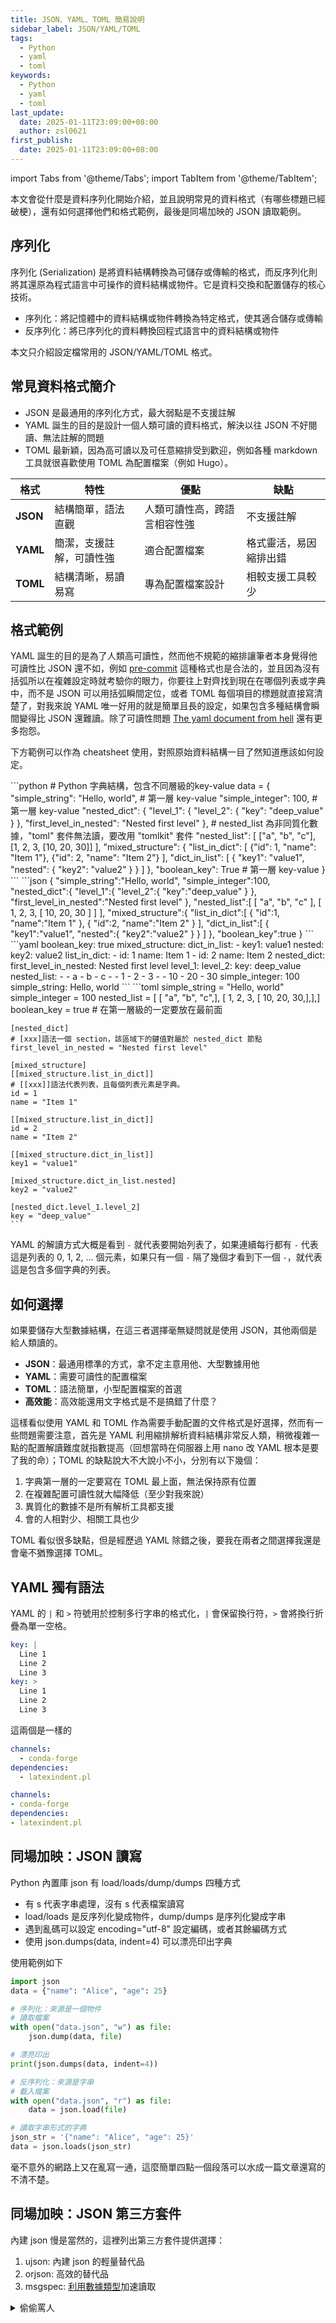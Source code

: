 ```yaml
---
title: JSON、YAML、TOML 簡易說明
sidebar_label: JSON/YAML/TOML
tags:
  - Python
  - yaml
  - toml
keywords:
  - Python
  - yaml
  - toml
last_update:
  date: 2025-01-11T23:09:00+08:00
  author: zsl0621
first_publish:
  date: 2025-01-11T23:09:00+08:00
---
```


import Tabs from '@theme/Tabs';
import TabItem from '@theme/TabItem';

本文會從什麼是資料序列化開始介紹，並且說明常見的資料格式（有哪些標題已經破梗），還有如何選擇他們和格式範例，最後是同場加映的 JSON 讀取範例。

## 序列化

序列化 (Serialization) 是將資料結構轉換為可儲存或傳輸的格式，而反序列化則將其還原為程式語言中可操作的資料結構或物件。它是資料交換和配置儲存的核心技術。

- 序列化：將記憶體中的資料結構或物件轉換為特定格式，使其適合儲存或傳輸
- 反序列化：將已序列化的資料轉換回程式語言中的資料結構或物件

本文只介紹設定檔常用的 JSON/YAML/TOML 格式。

## 常見資料格式簡介  

- JSON 是最通用的序列化方式，最大弱點是不支援註解
- YAML 誕生的目的是設計一個人類可讀的資料格式，解決以往 JSON 不好閱讀、無法註解的問題
- TOML 最新穎，因為高可讀以及可任意縮排受到歡迎，例如各種 markdown 工具就很喜歡使用 TOML 為配置檔案（例如 Hugo）。

| 格式  | 特性 | 優點 | 缺點 |
| ----- | ---- | ---- | ---- |
| **JSON** | 結構簡單，語法直觀 | 人類可讀性高，跨語言相容性強 | 不支援註解 |
| **YAML** | 簡潔，支援註解，可讀性強 | 適合配置檔案 | 格式靈活，易因縮排出錯 |
| **TOML** | 結構清晰，易讀易寫 | 專為配置檔案設計 | 相較支援工具較少 |

## 格式範例

YAML 誕生的目的是為了人類高可讀性，然而他不規範的縮排讓筆者本身覺得他可讀性比 JSON 還不如，例如 [pre-commit](https://pre-commit.com/#2-add-a-pre-commit-configuration) 這種格式也是合法的，並且因為沒有括弧所以在複雜設定時就考驗你的眼力，你要往上對齊找到現在在哪個列表或字典中，而不是 JSON 可以用括弧瞬間定位，或者 TOML 每個項目的標題就直接寫清楚了，對我來說 YAML 唯一好用的就是簡單且長的設定，如果包含多種結構會瞬間變得比 JSON 還難讀。除了可讀性問題 [The yaml document from hell](https://ruudvanasseldonk.com/2023/01/11/the-yaml-document-from-hell) 還有更多抱怨。

下方範例可以作為 cheatsheet 使用，對照原始資料結構一目了然知道應該如何設定。

<Tabs>
  <TabItem value="python_dict" label="Python Dictionary" default>
    ```python
    # Python 字典結構，包含不同層級的key-value
    data = {
        "simple_string": "Hello, world",  # 第一層 key-value
        "simple_integer": 100,  # 第一層 key-value
        "nested_dict": {
            "level_1": {
                "level_2": {
                    "key": "deep_value"
                }
            },
            "first_level_in_nested": "Nested first level"
        },
        # nested_list 為非同質化數據，"toml" 套件無法讀，要改用 "tomlkit" 套件
        "nested_list": [
            ["a", "b", "c"],
            [1, 2, 3, [10, 20, 30]]
        ],
        "mixed_structure": {
            "list_in_dict": [
                {"id": 1, "name": "Item 1"},
                {"id": 2, "name": "Item 2"}
            ],
            "dict_in_list": [
                {
                    "key1": "value1",
                    "nested": {
                        "key2": "value2"
                    }
                }
            ]
        },
        "boolean_key": True  # 第一層 key-value
    }
    ```
  </TabItem>
  <TabItem value="json" label="JSON">
```json
{
  "simple_string":"Hello, world",
  "simple_integer":100,
  "nested_dict":{
    "level_1":{
      "level_2":{
        "key":"deep_value"
      }
    },
    "first_level_in_nested":"Nested first level"
  },
  "nested_list":[
    [
      "a",
      "b",
      "c"
    ],
    [
      1,
      2,
      3,
      [
        10,
        20,
        30
      ]
    ]
  ],
  "mixed_structure":{
    "list_in_dict":[
      {
        "id":1,
        "name":"Item 1"
      },
      {
        "id":2,
        "name":"Item 2"
      }
    ],
    "dict_in_list":[
      {
        "key1":"value1",
        "nested":{
          "key2":"value2"
        }
      }
    ]
  },
  "boolean_key":true
}
```
  </TabItem>
  <TabItem value="yaml" label="YAML">
```yaml
boolean_key: true
mixed_structure:
  dict_in_list:
  - key1: value1
    nested:
      key2: value2
  list_in_dict:
  - id: 1
    name: Item 1
  - id: 2
    name: Item 2
nested_dict:
  first_level_in_nested: Nested first level
  level_1:
    level_2:
      key: deep_value
nested_list:
- - a
  - b
  - c
- - 1
  - 2
  - 3
  - - 10
    - 20
    - 30
simple_integer: 100
simple_string: Hello, world
```
  </TabItem>
  <TabItem value="toml" label="TOML">
    ```toml
    simple_string = "Hello, world"
    simple_integer = 100
    nested_list = [ [ "a", "b", "c",], [ 1, 2, 3, [ 10, 20, 30,],],]
    boolean_key = true   # 在第一層級的一定要放在最前面

    [nested_dict]
    # [xxx]語法一個 section，該區域下的鍵值對屬於 nested_dict 節點
    first_level_in_nested = "Nested first level"

    [mixed_structure]
    [[mixed_structure.list_in_dict]]
    # [[xxx]]語法代表列表，且每個列表元素是字典。
    id = 1
    name = "Item 1"

    [[mixed_structure.list_in_dict]]
    id = 2
    name = "Item 2"

    [[mixed_structure.dict_in_list]]
    key1 = "value1"

    [mixed_structure.dict_in_list.nested]
    key2 = "value2"

    [nested_dict.level_1.level_2]
    key = "deep_value"
    ```
  </TabItem>
</Tabs>

YAML 的解讀方式大概是看到 `-` 就代表要開始列表了，如果連續每行都有 `-` 代表這是列表的 0, 1, 2, ... 個元素，如果只有一個 `-` 隔了幾個才看到下一個 `-`，就代表這是包含多個字典的列表。

## 如何選擇

如果要儲存大型數據結構，在這三者選擇毫無疑問就是使用 JSON，其他兩個是給人類讀的。

- **JSON**：最通用標準的方式，拿不定主意用他、大型數據用他
- **YAML**：需要可讀性的配置檔案
- **TOML**：語法簡單，小型配置檔案的首選
- **高效能**：高效能還用文字格式是不是搞錯了什麼？

這樣看似使用 YAML 和 TOML 作為需要手動配置的文件格式是好選擇，然而有一些問題需要注意，首先是 YAML 利用縮排解析資料結構非常反人類，稍微複雜一點的配置解讀難度就指數提高（回想當時在伺服器上用 nano 改 YAML 根本是要了我的命）；TOML 的缺點說大不大說小不小，分別有以下幾個：

1. 字典第一層的一定要寫在 TOML 最上面，無法保持原有位置
2. 在複雜配置可讀性就大幅降低（至少對我來說）
3. 異質化的數據不是所有解析工具都支援
4. 會的人相對少、相關工具也少

TOML 看似很多缺點，但是經歷過 YAML 除錯之後，要我在兩者之間選擇我還是會毫不猶豫選擇 TOML。

## YAML 獨有語法

YAML 的 `|` 和 `>` 符號用於控制多行字串的格式化，`|` 會保留換行符，`>` 會將換行折疊為單一空格。

```yaml
key: |
  Line 1
  Line 2
  Line 3  
key: >
  Line 1
  Line 2
  Line 3  
```

這兩個是一樣的

```yaml
channels:
  - conda-forge
dependencies:
  - latexindent.pl

channels:
- conda-forge
dependencies:
- latexindent.pl
```

## 同場加映：JSON 讀寫

Python 內置庫 json 有 load/loads/dump/dumps 四種方式

- 有 s 代表字串處理，沒有 s 代表檔案讀寫
- load/loads 是反序列化變成物件，dump/dumps 是序列化變成字串
- 遇到亂碼可以設定 encoding="utf-8" 設定編碼，或者其餘編碼方式
- 使用 json.dumps(data, indent=4) 可以漂亮印出字典

使用範例如下

```py
import json
data = {"name": "Alice", "age": 25}

# 序列化：來源是一個物件
# 讀取檔案
with open("data.json", "w") as file:
    json.dump(data, file)

# 漂亮印出
print(json.dumps(data, indent=4))

# 反序列化：來源是字串
# 載入檔案
with open("data.json", "r") as file:
    data = json.load(file)

# 讀取字串形式的字典
json_str = '{"name": "Alice", "age": 25}'
data = json.loads(json_str)
```

毫不意外的網路上又在亂寫一通，這麼簡單四點一個段落可以水成一篇文章還寫的不清不楚。

## 同場加映：JSON 第三方套件

內建 json 慢是當然的，這裡列出第三方套件提供選擇：

1. ujson: 內建 json 的輕量替代品
2. orjson: 高效的替代品
3. msgspec: [利用數據類型](https://blog.ferstar.org/post/issue-62/)加速讀取

<details>
<summary>偷偷罵人</summary>

這篇文章原本是想寫一個 YAML cheatsheet，因為 YAML 真的是我遇過最反人類的格式，在 ubuntu server 設定過 docker-compose.yml 就知道用 vim/nano 編輯根本是人間地獄，用縮排解析蠢到不行到底哪個天才想出來的。想一想又覺得可以連 JSON/TOML 一起寫一寫，順便說序列化、反序列化，因為這些內容看網路文章又是一如既往的爛，語言模型十秒寫完的都比這些爛文章還好理解，這些爛文章的存在意義只剩下兩個

1. 當訓練資料
2. 浪費大家時間

所以這篇文章我也叫語言模型寫，沒有安全性討論沒有效能比較什麼都沒，很快能讀完，而且就算是笨蛋都看得懂。

:::note prompt

ChatGPT 4o#2025/01/11

第一段先叫他想出段落

```shell
我正在寫一篇文章介紹資料相關，從序列化、反序列化，到json/yaml/toml，幫助我完成這兩項任務

1. 想出中文標題/slug，簡短超簡潔易懂，符合google seo
2. 規劃段落
```

第二段叫他開始寫

```shell
根據此規劃寫出「超簡潔」介紹文章，簡潔不代表沒有內容深度，而是去蕪存菁，不講廢話，只講重點，不浪費排版

一切以資訊吸收速度為考量撰寫高可讀、超簡潔文章
```

不過還是自己改了大概有一半的篇幅。

:::

</details>
